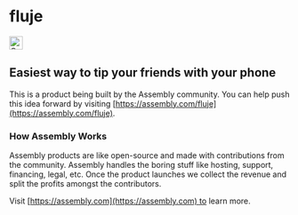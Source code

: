 # fluje

<a href="https://assembly.com/fluje/bounties?utm_campaign=assemblage&utm_source=fluje&utm_medium=repo_badge"><img src="https://asm-badger.herokuapp.com/fluje/badges/tasks.svg" height="24px" alt="Open Tasks" /></a>

## Easiest way to tip your friends with your phone

This is a product being built by the Assembly community. You can help push this idea forward by visiting [https://assembly.com/fluje](https://assembly.com/fluje).

### How Assembly Works

Assembly products are like open-source and made with contributions from the community. Assembly handles the boring stuff like hosting, support, financing, legal, etc. Once the product launches we collect the revenue and split the profits amongst the contributors.

Visit [https://assembly.com](https://assembly.com) to learn more.
